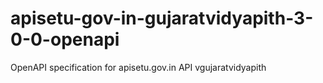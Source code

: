 # apisetu-gov-in-gujaratvidyapith-3-0-0-openapi
OpenAPI specification for apisetu.gov.in API vgujaratvidyapith

